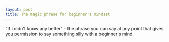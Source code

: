 ```yaml
---
layout: post
title: The magic phrase for beginner's mindset
---
```


"If i didn't know any better" - the phrase you can say at any point that gives you
permission to say something silly with a beginner's mind.

